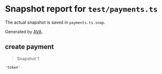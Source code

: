 # Snapshot report for `test/payments.ts`

The actual snapshot is saved in `payments.ts.snap`.

Generated by [AVA](https://avajs.dev).

## create payment

> Snapshot 1

    'token'
